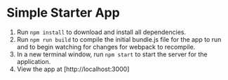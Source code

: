 # Simple Starter App
1. Run `npm install` to download and install all dependencies.
2. Run `npm run build` to compile the initial bundle.js file for the app to run and to begin watching for changes for webpack to recompile.
3. In a new terminal window, run `npm start` to start the server for the application.
4. View the app at [http://localhost:3000]
